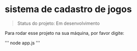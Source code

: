 # sistema de cadastro de jogos

> Status do projeto: Em desenvolvimento

Para rodar esse projeto na sua máquina, por favor digite:

'''
node app.js
'''
